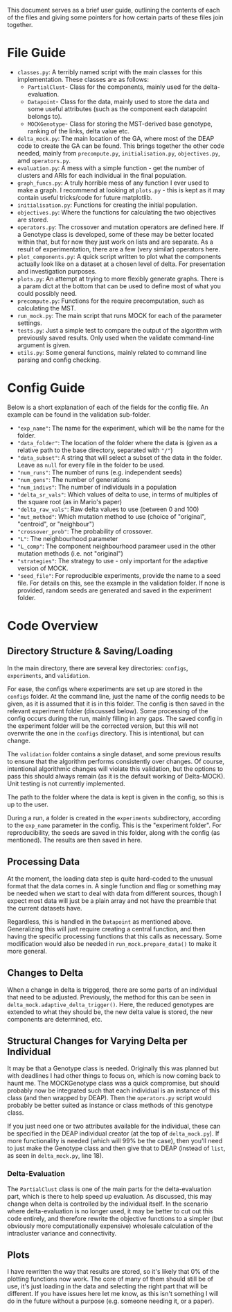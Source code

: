 This document serves as a brief user guide, outlining the contents of each of the files and giving some pointers for how certain parts of these files join together.

# File Guide
* `classes.py`: A terribly named script with the main classes for this implementation. These classes are as follows:
    * `PartialClust`- Class for the components, mainly used for the delta-evaluation.
    * `Datapoint`- Class for the data, mainly used to store the data and some useful attributes (such as the component each datapoint belongs to).
    * `MOCKGenotype`- Class for storing the MST-derived base genotype, ranking of the links, delta value etc.
* `delta_mock.py`: The main location of the GA, where most of the DEAP code to create the GA can be found. This brings together the other code needed, mainly from `precompute.py`, `initialisation.py`, `objectives.py`, amd `operators.py`.
* `evaluation.py`: A mess with a simple function - get the number of clusters and ARIs for each individual in the final population.
* `graph_funcs.py`: A truly horrible mess of any function I ever used to make a graph. I recommend at looking at `plots.py` - this is kept as it may contain useful tricks/code for future matplotlib.
* `initialisation.py`: Functions for creating the initial population.
* `objectives.py`: Where the functions for calculating the two objectives are stored.
* `operators.py`: The crossover and mutation operators are defined here. If a Genotype class is developed, some of these may be better located within that, but for now they just work on lists and are separate. As a result of experimentation, there are a few (very similar) operators here.
* `plot_components.py`: A quick script written to plot what the components actually look like on a dataset at a chosen level of delta. For presentation and investigation purposes.
* `plots.py`: An attempt at trying to more flexibly generate graphs. There is a param dict at the bottom that can be used to define most of what you could possibly need.
* `precompute.py`: Functions for the require precomputation, such as calculating the MST.
* `run_mock.py`: The main script that runs MOCK for each of the parameter settings.
* `tests.py`: Just a simple test to compare the output of the algorithm with previously saved results. Only used when the validate command-line argument is given.
* `utils.py`: Some general functions, mainly related to command line parsing and config checking.

# Config Guide
Below is a short explanation of each of the fields for the config file. An example can be found in the validation sub-folder.

* `"exp_name"`: The name for the experiment, which will be the name for the folder.
* `"data_folder"`: The location of the folder where the data is (given as a relative path to the base directory, separated with `"/"`)
* `"data_subset"`: A string that will select a subset of the data in the folder. Leave as `null` for every file in the folder to be used.
* `"num_runs"`: The number of runs (e.g. independent seeds)
* `"num_gens"`: The number of generations
* `"num_indivs"`: The number of individuals in a population
* `"delta_sr_vals"`: Which values of delta to use, in terms of multiples of the square root (as in Mario's paper)
* `"delta_raw_vals"`: Raw delta values to use (between 0 and 100)
* `"mut_method"`: Which mutation method to use (choice of "original", "centroid", or "neighbour")
* `"crossover_prob"`: The probability of crossover.
* `"L"`: The neighbourhood parameter
* `"L_comp"`: The component neighbourhood parameer used in the other mutation methods (i.e. not "original")
* `"strategies"`: The strategy to use - only important for the adaptive version of MOCK.
* `"seed_file"`: For reproducible experiments, provide the name to a seed file. For details on this, see the example in the validation folder. If none is provided, random seeds are generated and saved in the experiment folder.

# Code Overview
## Directory Structure & Saving/Loading
In the main directory, there are several key directories: `configs`, `experiments`, and `validation`.

For ease, the configs where experiments are set up are stored in the `configs` folder. At the command line, just the name of the config needs to be given, as it is assumed that it is in this folder. The config is then saved in the relevant experiment folder (discussed below). Some processing of the config occurs during the run, mainly filling in any gaps. The saved config in the experiment folder will be the corrected version, but this will not overwrite the one in the `configs` directory. This is intentional, but can change.

The `validation` folder contains a single dataset, and some previous results to ensure that the algorithm performs consistently over changes. Of course, intentional algorithmic changes will violate this validation, but the options to pass this should always remain (as it is the default working of Delta-MOCK). Unit testing is not currently implemented.

The path to the folder where the data is kept is given in the config, so this is up to the user.

During a run, a folder is created in the `experiments` subdirectory, according to the `exp_name` parameter in the config. This is the "experiment folder". For reproducibility, the seeds are saved in this folder, along with the config (as mentioned). The results are then saved in here.


## Processing Data
At the moment, the loading data step is quite hard-coded to the unusual format that the data comes in. A single function and flag or something may be needed when we start to deal with data from different sources, though I expect most data will just be a plain array and not have the preamble that the current datasets have.

Regardless, this is handled in the `Datapoint` as mentioned above. Generalizing this will just require creating a central function, and then having the specific processing functions that this calls as necessary. Some modification would also be needed in `run_mock.prepare_data()` to make it more general.


## Changes to Delta
When a change in delta is triggered, there are some parts of an individual that need to be adjusted. Previously, the method for this can be seen in `delta_mock.adaptive_delta_trigger()`. Here, the reduced genotypes are extended to what they should be, the new delta value is stored, the new components are determined, etc.


## Structural Changes for Varying Delta per Individual
It may be that a Genotype class is needed. Originally this was planned but with deadlines I had other things to focus on, which is now coming back to haunt me. The MOCKGenotype class was a quick compromise, but should probably now be integrated such that each individual is an instance of this class (and then wrapped by DEAP). Then the `operators.py` script would probably be better suited as instance or class methods of this genotype class.

If you just need one or two attributes available for the individual, these can be specified in the DEAP individual creator (at the top of `delta_mock.py`). If more functionality is needed (which will 99% be the case), then you'll need to just make the Genotype class and then give that to DEAP (instead of `list`, as seen in `delta_mock.py`, line 18).


### Delta-Evaluation
The `PartialClust` class is one of the main parts for the delta-evaluation part, which is there to help speed up evaluation. As discussed, this may change when delta is controlled by the individual itself. In the scenario where delta-evaluation is no longer used, it may be better to cut out this code entirely, and therefore rewrite the objective functions to a simpler (but obviously more computationally expensive) wholesale calculation of the intracluster variance and connectivity.


## Plots
I have rewritten the way that results are stored, so it's likely that 0% of the plotting functions now work. The core of many of them should still be of use, it's just loading in the data and selecting the right part that will be different. If you have issues here let me know, as this isn't something I will do in the future without a purpose (e.g. someone needing it, or a paper).